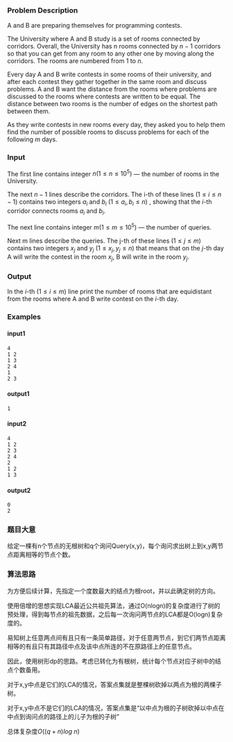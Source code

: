 ### Problem Description

A and B are preparing themselves for programming contests.

The University where A and B study is a set of rooms connected by corridors. Overall, the University has n rooms connected by $n-1$ corridors so that you can get from any room to any other one by moving along the corridors. The rooms are numbered from $1$ to $n$.

Every day А and B write contests in some rooms of their university, and after each contest they gather together in the same room and discuss problems. A and B want the distance from the rooms where problems are discussed to the rooms where contests are written to be equal. The distance between two rooms is the number of edges on the shortest path between them.

As they write contests in new rooms every day, they asked you to help them find the number of possible rooms to discuss problems for each of the following $m$ days.

### Input
The first line contains integer $n (1 ≤ n ≤ 10^5)$ — the number of rooms in the University.

The next $n-1$ lines describe the corridors. The i-th of these lines $(1 ≤ i ≤ n - 1)$ contains two integers $a_i$ and $b_i$ $(1 ≤ a_i, b_i ≤ n)$ , showing that the $i$-th corridor connects rooms $a_i$ and $b_i$.

The next line contains integer $m (1 ≤ m ≤ 10^5)$ — the number of queries.

Next m lines describe the queries. The j-th of these lines $(1 ≤ j ≤ m)$ contains two integers $x_j$ and $y_j$ $(1 ≤ x_j, y_j ≤ n)$ that means that on the $j$-th day A will write the contest in the room $x_j$, B will write in the room $y_j$.

### Output
In the $i$-th $(1 ≤ i ≤ m)$ line print the number of rooms that are equidistant from the rooms where A and B write contest on the $i$-th day.

### Examples

#### input1
```
4
1 2
1 3
2 4
1
2 3
```
#### output1
```
1
```
#### input2
```
4
1 2
2 3
2 4
2
1 2
1 3
```
#### output2
```
0
2
```

### 题目大意
给定一棵有n个节点的无根树和q个询问Query(x,y)，每个询问求出树上到x,y两节点距离相等的节点个数。

### 算法思路
为方便后续计算，先指定一个度数最大的结点为根root，并以此确定树的方向。

使用倍增的思想实现LCA最近公共祖先算法，通过O(nlogn)的复杂度进行了树的预处理，得到每节点的祖先数据，之后每一次询问两节点的LCA都是O(logn)复杂度的。

易知树上任意两点间有且只有一条简单路径，对于任意两节点，到它们两节点距离相等的有且只有其路径中点及该中点所连的不在原路径上的任意节点。

因此，使用树形dp的思路。考虑已转化为有根树，统计每个节点对应子树中的结点个数备用。

对于x,y中点是它们的LCA的情况，答案点集就是整棵树砍掉以两点为根的两棵子树。

对于x,y中点不是它们的LCA的情况，答案点集是“以中点为根的子树砍掉以中点在中点到询问点的路径上的儿子为根的子树”

总体复杂度$O((q+n)log \ n)$